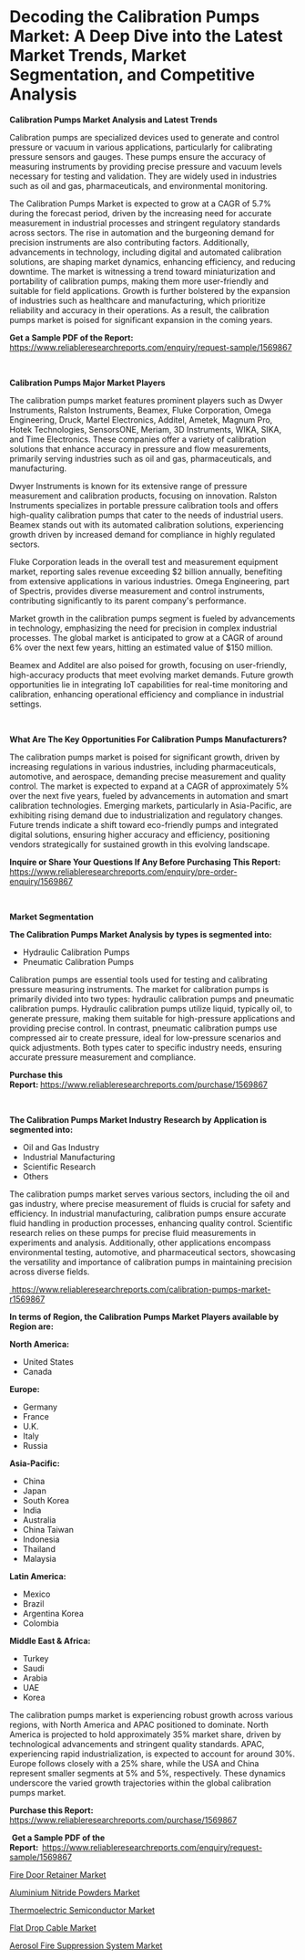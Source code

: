 <p><h1>Decoding the Calibration Pumps Market: A Deep Dive into the Latest Market Trends, Market Segmentation, and Competitive Analysis</h1></p><p><strong>Calibration Pumps Market Analysis and Latest Trends</strong></p>
<p><p>Calibration pumps are specialized devices used to generate and control pressure or vacuum in various applications, particularly for calibrating pressure sensors and gauges. These pumps ensure the accuracy of measuring instruments by providing precise pressure and vacuum levels necessary for testing and validation. They are widely used in industries such as oil and gas, pharmaceuticals, and environmental monitoring.</p><p>The Calibration Pumps Market is expected to grow at a CAGR of 5.7% during the forecast period, driven by the increasing need for accurate measurement in industrial processes and stringent regulatory standards across sectors. The rise in automation and the burgeoning demand for precision instruments are also contributing factors. Additionally, advancements in technology, including digital and automated calibration solutions, are shaping market dynamics, enhancing efficiency, and reducing downtime. The market is witnessing a trend toward miniaturization and portability of calibration pumps, making them more user-friendly and suitable for field applications. Growth is further bolstered by the expansion of industries such as healthcare and manufacturing, which prioritize reliability and accuracy in their operations. As a result, the calibration pumps market is poised for significant expansion in the coming years.</p></p>
<p><strong>Get a Sample PDF of the Report:&nbsp;</strong> <a href="https://www.reliableresearchreports.com/enquiry/request-sample/1569867?utm_campaign=121&utm_medium=2&utm_source=Github&utm_content=ia&utm_term=19102024&utm_id=calibration-pumps">https://www.reliableresearchreports.com/enquiry/request-sample/1569867</a></p>
<p>&nbsp;</p>
<p><strong>Calibration Pumps Major Market Players</strong></p>
<p><p>The calibration pumps market features prominent players such as Dwyer Instruments, Ralston Instruments, Beamex, Fluke Corporation, Omega Engineering, Druck, Martel Electronics, Additel, Ametek, Magnum Pro, Hotek Technologies, SensorsONE, Meriam, 3D Instruments, WIKA, SIKA, and Time Electronics. These companies offer a variety of calibration solutions that enhance accuracy in pressure and flow measurements, primarily serving industries such as oil and gas, pharmaceuticals, and manufacturing.</p><p>Dwyer Instruments is known for its extensive range of pressure measurement and calibration products, focusing on innovation. Ralston Instruments specializes in portable pressure calibration tools and offers high-quality calibration pumps that cater to the needs of industrial users. Beamex stands out with its automated calibration solutions, experiencing growth driven by increased demand for compliance in highly regulated sectors.</p><p>Fluke Corporation leads in the overall test and measurement equipment market, reporting sales revenue exceeding $2 billion annually, benefiting from extensive applications in various industries. Omega Engineering, part of Spectris, provides diverse measurement and control instruments, contributing significantly to its parent company's performance.</p><p>Market growth in the calibration pumps segment is fueled by advancements in technology, emphasizing the need for precision in complex industrial processes. The global market is anticipated to grow at a CAGR of around 6% over the next few years, hitting an estimated value of $150 million.</p><p>Beamex and Additel are also poised for growth, focusing on user-friendly, high-accuracy products that meet evolving market demands. Future growth opportunities lie in integrating IoT capabilities for real-time monitoring and calibration, enhancing operational efficiency and compliance in industrial settings.</p></p>
<p>&nbsp;</p>
<p><strong>What Are The Key Opportunities For Calibration Pumps Manufacturers?</strong></p>
<p><p>The calibration pumps market is poised for significant growth, driven by increasing regulations in various industries, including pharmaceuticals, automotive, and aerospace, demanding precise measurement and quality control. The market is expected to expand at a CAGR of approximately 5% over the next five years, fueled by advancements in automation and smart calibration technologies. Emerging markets, particularly in Asia-Pacific, are exhibiting rising demand due to industrialization and regulatory changes. Future trends indicate a shift toward eco-friendly pumps and integrated digital solutions, ensuring higher accuracy and efficiency, positioning vendors strategically for sustained growth in this evolving landscape.</p></p>
<p><strong>Inquire or Share Your Questions If Any Before Purchasing This Report:</strong> <a href="https://www.reliableresearchreports.com/enquiry/pre-order-enquiry/1569867?utm_campaign=121&utm_medium=2&utm_source=Github&utm_content=ia&utm_term=19102024&utm_id=calibration-pumps">https://www.reliableresearchreports.com/enquiry/pre-order-enquiry/1569867</a></p>
<p>&nbsp;</p>
<p><strong>Market Segmentation</strong></p>
<p><strong>The Calibration Pumps Market Analysis by types is segmented into:</strong></p>
<p><ul><li>Hydraulic Calibration Pumps</li><li>Pneumatic Calibration Pumps</li></ul></p>
<p><p>Calibration pumps are essential tools used for testing and calibrating pressure measuring instruments. The market for calibration pumps is primarily divided into two types: hydraulic calibration pumps and pneumatic calibration pumps. Hydraulic calibration pumps utilize liquid, typically oil, to generate pressure, making them suitable for high-pressure applications and providing precise control. In contrast, pneumatic calibration pumps use compressed air to create pressure, ideal for low-pressure scenarios and quick adjustments. Both types cater to specific industry needs, ensuring accurate pressure measurement and compliance.</p></p>
<p><strong>Purchase this Report:&nbsp;</strong><a href="https://www.reliableresearchreports.com/purchase/1569867?utm_campaign=121&utm_medium=2&utm_source=Github&utm_content=ia&utm_term=19102024&utm_id=calibration-pumps">https://www.reliableresearchreports.com/purchase/1569867</a></p>
<p>&nbsp;</p>
<p><strong>The Calibration Pumps Market Industry Research by Application is segmented into:</strong></p>
<p><ul><li>Oil and Gas Industry</li><li>Industrial Manufacturing</li><li>Scientific Research</li><li>Others</li></ul></p>
<p><p>The calibration pumps market serves various sectors, including the oil and gas industry, where precise measurement of fluids is crucial for safety and efficiency. In industrial manufacturing, calibration pumps ensure accurate fluid handling in production processes, enhancing quality control. Scientific research relies on these pumps for precise fluid measurements in experiments and analysis. Additionally, other applications encompass environmental testing, automotive, and pharmaceutical sectors, showcasing the versatility and importance of calibration pumps in maintaining precision across diverse fields.</p></p>
<p><a href="https://www.reliableresearchreports.com/calibration-pumps-market-r1569867?utm_campaign=121&utm_medium=2&utm_source=Github&utm_content=ia&utm_term=19102024&utm_id=calibration-pumps">&nbsp;https://www.reliableresearchreports.com/calibration-pumps-market-r1569867</a></p>
<p><strong>In terms of Region, the Calibration Pumps Market Players available by Region are:</strong></p>
<p>
    <p> <strong> North America: </strong>
        <ul>
            <li>United States</li>
            <li>Canada</li>
        </ul>
        </p> 
    <p> <strong> Europe: </strong>
        <ul>
            <li>Germany</li>
            <li>France</li>
            <li>U.K.</li>
            <li>Italy</li>
            <li>Russia</li>
        </ul>
        </p> 
    <p> <strong> Asia-Pacific: </strong>
        <ul>
            <li>China</li>
            <li>Japan</li>
            <li>South Korea</li>
            <li>India</li>
            <li>Australia</li>
            <li>China Taiwan</li>
            <li>Indonesia</li>
            <li>Thailand</li>
            <li>Malaysia</li>
        </ul>
        </p> 
    <p> <strong> Latin America: </strong>
        <ul>
            <li>Mexico</li>
            <li>Brazil</li>
            <li>Argentina Korea</li>
            <li>Colombia</li>
        </ul>
        </p> 
    <p> <strong> Middle East & Africa: </strong>
        <ul>
            <li>Turkey</li>
            <li>Saudi</li>
            <li>Arabia</li>
            <li>UAE</li>
            <li>Korea</li>
        </ul>
    </p>
    </p>
<p><p>The calibration pumps market is experiencing robust growth across various regions, with North America and APAC positioned to dominate. North America is projected to hold approximately 35% market share, driven by technological advancements and stringent quality standards. APAC, experiencing rapid industrialization, is expected to account for around 30%. Europe follows closely with a 25% share, while the USA and China represent smaller segments at 5% and 5%, respectively. These dynamics underscore the varied growth trajectories within the global calibration pumps market.</p></p>
<p><strong>Purchase this Report: </strong><a href="https://www.reliableresearchreports.com/purchase/1569867?utm_campaign=121&utm_medium=2&utm_source=Github&utm_content=ia&utm_term=19102024&utm_id=calibration-pumps">https://www.reliableresearchreports.com/purchase/1569867</a></p>
<p>&nbsp;<strong>Get a Sample PDF of the Report:&nbsp;&nbsp;</strong><a href="https://www.reliableresearchreports.com/enquiry/request-sample/1569867?utm_campaign=121&utm_medium=2&utm_source=Github&utm_content=ia&utm_term=19102024&utm_id=calibration-pumps">https://www.reliableresearchreports.com/enquiry/request-sample/1569867</a></p>
<p><strong></strong></p>
<p><p><a href="https://issuu.com/reportprime-2/docs/fire-door-retainer-market-size-2030_33dd3d86d6314b?utm_campaign=121&utm_medium=2&utm_source=Github&utm_content=ia&utm_term=19102024&utm_id=calibration-pumps">Fire Door Retainer Market</a></p><p><a href="https://github.com/WayneGriffin411/Market-Research-Report-List-1/blob/main/aluminium-nitride-powders-market.md?utm_campaign=121&utm_medium=2&utm_source=Github&utm_content=ia&utm_term=19102024&utm_id=calibration-pumps">Aluminium Nitride Powders Market</a></p><p><a href="https://www.linkedin.com/pulse/driving-forces-global-thermoelectric-semiconductor-market-trends-tzahe?utm_campaign=121&utm_medium=2&utm_source=Github&utm_content=ia&utm_term=19102024&utm_id=calibration-pumps">Thermoelectric Semiconductor Market</a></p><p><a href="https://www.linkedin.com/pulse/strategic-market-insights-navigating-global-flat-drop-cable-dokpf?utm_campaign=121&utm_medium=2&utm_source=Github&utm_content=ia&utm_term=19102024&utm_id=calibration-pumps">Flat Drop Cable Market</a></p><p><a href="https://issuu.com/reportprime-2/docs/aerosol-fire-suppression-system-mar_c4eb55c104575b?utm_campaign=121&utm_medium=2&utm_source=Github&utm_content=ia&utm_term=19102024&utm_id=calibration-pumps">Aerosol Fire Suppression System Market</a></p></p>